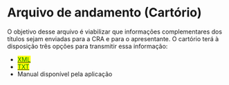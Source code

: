 # Arquivo de andamento (Cartório)

O objetivo desse arquivo é viabilizar que informações complementares dos títulos sejam enviadas para a CRA e para o apresentante. O cartório terá à disposição três opções para transmitir essa informação:



* [<mark style="color:green;">XML</mark> ](../../integracao-via-webservice-xml/cartorios-distribuidores/estrutura-do-arquivo-de-remessa/servico-de-informacoes-complementares.md)
* [<mark style="color:green;">TXT</mark>](andamento-em-txt.md)
* Manual disponível pela aplicação&#x20;
